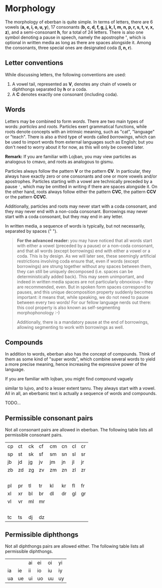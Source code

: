 # Morphology

The morphology of eberban is quite simple. In terms of letters, there are 6
vowels (**a, e, i, o, u, y**), 17 consonants (**b, c, d, f, g, j, k, l, m, n, p,
r, s, t, v, x, z**), and a semi-consonant **h**, for a total of 24 letters.
There is also one symbol denoting a pause in speech, namely the apostrophe
**'**, which is optional in written media as long as there are spaces alongside
it. Among the consonants, three special ones are designated coda (**l, n, r**).

## Letter conventions

While discussing letters, the following conventions are used:
1. A vowel tail, represented as __V__, denotes any chain of vowels or diphthongs
   separated by **h** or a coda.
2. A __C__ denotes exactly one consonant (including coda).

## Words

Letters may be combined to form _words_. There are two main types of words:
_particles_ and _roots_. Particles exert grammatical functions, while roots
denote concepts with an intrinsic meaning, such as "cat", "language" or "teach".
There is also a third type of words called _borrowings_, which can be used to
import words from external languages such as English; but you don't need to
worry about it for now, as this will only be covered later.

<!-- TODO: maybe add that pairs of consonants have some restrictions, but that we'll not go into details yet; could be another "advanced section", maybe? -->

__Remark:__ If you are familiar with Lojban, you may view particles as analogous
to cmavo, and roots as analogous to gismu.

Particles always follow the pattern __V__ or the pattern __CV__. In particular,
they always have exactly zero or one consonants and one or more vowels and/or
apostrophes. Particles starting with a vowel are technically preceded by a pause
`'`, which may be omitted in writing if there are spaces alongside it. On the
other hand, roots always follow either the pattern __CVC__, the pattern __CCV__
or the pattern __CCVC__.
<!--In particular, they always have exactly two consonants and one or more vowels and/or apostrophes.-->

Additionally, particles and roots may never start with a coda consonant, and
they may never end with a non-coda consonant. Borrowings may never start with a
coda consonant, but they may end in any letter.

In written media, a sequence of words is typically, but not necessarily,
separated by spaces (" ").

<blockquote>
  <b>For the advanced reader:</b> you may have noticed that all words start with
  either a vowel (preceded by a pause) or a non-coda consonant, and that all
  words (except borrowings) end with either a vowel or a coda. This is by
  design. As we will later see, these seemingly artificial restrictions
  involving coda ensure that, even if words (except borrowings) are strung
  together without any spaces between them, they can still be uniquely
  decomposed (i.e. spaces can be deterministically added back). This may seem
  unimportant, and indeed in written media spaces are not particularly obnoxious
  &ndash; they are recommended, even. But in spoken form spaces correspond to
  pauses, and this unique decomposition property suddenly becomes important: it
  means that, while speaking, we do not need to pause between every two words!
  For our fellow language nerds out there: this cool property is also known as
  self-segmenting morphophonology :-)

  Additionally, there is a mandatory pause at the end of borrowings, allowing
  segmenting to work with borrowings as well.
</blockquote>

## Compounds
In addition to words, eberban also has the concept of compounds. Think of them
as some kind of "super words", which combine several words to yield a more
precise meaning, hence increasing the expressive power of the language.
<!-- is it fair to say the that a compound _narrows_ the meaning of the (last) word? I
guess not, as the last word could be somewhat figurative, as happens in some
lujvo --> If you are familiar with lojban, you might find compound vaguely
similar to lujvo, and to a lesser extent tanru. They always start with a vowel.
All in all, an eberbanic text is actually a sequence of words and compounds.

TODO...

## Permissible consonant pairs

Not all consonant pairs are allowed in eberban.
The following table lists all permissible consonant pairs.

|  |  |  |  |  |  |  |  |
|--|--|--|--|--|--|--|--|
|cp|ct|ck|cf|cm|cn|cl|cr|
|sp|st|sk|sf|sm|sn|sl|sr|
|jb|jd|jg|jv|jm|jn|jl|jr|
|zb|zd|zg|zv|zm|zn|zl|zr|
|  |  |  |  |  |  |  |&nbsp;|
|pl|pr|tl|tr|kl|kr|fl|fr|
|xl|xr|bl|br|dl|dr|gl|gr|
|vl|vr|ml|mr|  |  |  |  |
|  |  |  |  |  |  |  |&nbsp;|
|tc|ts|dj|dz|

## Permissible diphthongs

Not all diphthongs pairs are allowed either.
The following table lists all permissible diphthongs.

|  |  |  |  |  |  |
|--|--|--|--|--|--|
|  |  |ai|ei|oi|yi|
|ia|ie|ii|io|iu|iy|
|ua|ue|ui|uo|uu|uy|
